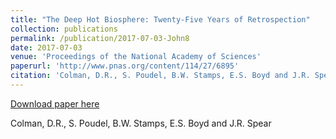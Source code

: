 ```yaml
---
title: "The Deep Hot Biosphere: Twenty-Five Years of Retrospection"
collection: publications
permalink: /publication/2017-07-03-John8
date: 2017-07-03
venue: 'Proceedings of the National Academy of Sciences'
paperurl: 'http://www.pnas.org/content/114/27/6895'
citation: 'Colman, D.R., S. Poudel, B.W. Stamps, E.S. Boyd and J.R. Spear'
---
```


<a href='http://www.pnas.org/content/114/27/6895'>Download paper here</a>

 Colman, D.R., S. Poudel, B.W. Stamps, E.S. Boyd and J.R. Spear
